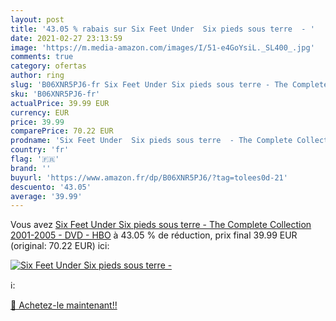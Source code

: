 ```yaml
---
layout: post
title: '43.05 % rabais sur Six Feet Under  Six pieds sous terre  - '
date: 2021-02-27 23:13:59
image: 'https://m.media-amazon.com/images/I/51-e4GoYsiL._SL400_.jpg'
comments: true
category: ofertas
author: ring
slug: 'B06XNR5PJ6-fr Six Feet Under Six pieds sous terre - The Complete...'
sku: 'B06XNR5PJ6-fr'
actualPrice: 39.99 EUR
currency: EUR
price: 39.99
comparePrice: 70.22 EUR
prodname: 'Six Feet Under  Six pieds sous terre  - The Complete Collection 2001-2005 - DVD - HBO'
country: 'fr'
flag: '🇫🇷'
brand: ''
buyurl: 'https://www.amazon.fr/dp/B06XNR5PJ6/?tag=tolees0d-21'
descuento: '43.05'
average: '39.99'
---
```


Vous avez [Six Feet Under  Six pieds sous terre  - The Complete Collection 2001-2005 - DVD - HBO](https://www.amazon.fr/dp/B06XNR5PJ6/?tag=tolees0d-21)  à  43.05 % de réduction, prix final  39.99 EUR (original: 70.22 EUR) ici:

[![Six Feet Under  Six pieds sous terre  - ](https://m.media-amazon.com/images/I/51-e4GoYsiL._SL400_.jpg)](https://www.amazon.fr/dp/B06XNR5PJ6/?tag=tolees0d-21)

ℹ️:


[🛒 Achetez-le maintenant!!](https://www.amazon.fr/dp/B06XNR5PJ6/?tag=tolees0d-21)
